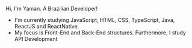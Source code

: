 Hi, I'm Yaman. A Brazilian Developer!

- I'm currently studying JavaScript, HTML, CSS, TypeScript, Java, ReactJS and ReactNative.
- My focus is Front-End and Back-End structures. Furthermore, I study API Development


